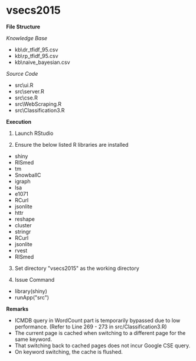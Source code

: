 # vsecs2015


**File Structure**

*Knowledge Base*
 - kb\dr_tfidf_95.csv
 - kb\rp_tfidf_95.csv
 - kb\naive_bayesian.csv

*Source Code*
 - src\ui.R
 - src\server.R
 - src\cse.R
 - src\WebScraping.R
 - src\Classification3.R

**Execution**

 1. Launch RStudio
 
 2. Ensure the below listed R libraries are installed
  - shiny
  - RISmed
  - tm
  - SnowballC
  - igraph
  - lsa
  - e1071
  - RCurl
  - jsonlite
  - httr
  - reshape
  - cluster
  - stringr
  - RCurl
  - jsonlite
  - rvest
  - RISmed
 
 3. Set directory "vsecs2015" as the working directory
 
 4. Issue Command
  - library(shiny)
  - runApp("src")

**Remarks**

 - ICMDB query in WordCount part is temporarily bypassed due to low performance. (Refer to Line 269 - 273 in src/Classification3.R)
 - The current page is cached when switching to a different page for the same keyword.
 - That switching back to cached pages does not incur Google CSE query.
 - On keyword switching, the cache is flushed.
